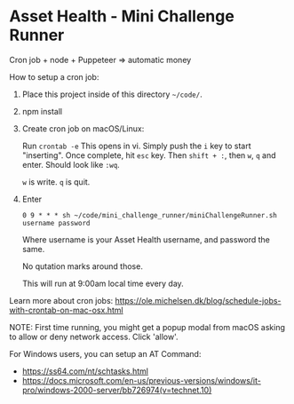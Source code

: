 # Asset Health - Mini Challenge Runner

Cron job + node + Puppeteer => automatic money

How to setup a cron job:

1. Place this project inside of this directory `~/code/`.

2. npm install

3. Create cron job on macOS/Linux:
    
    Run `crontab -e`
    This opens in vi. Simply push the `i` key to start "inserting". Once complete, hit `esc` key. Then `shift + :`, then `w`, `q` and enter. Should look like `:wq`. 
    
    `w` is write. `q` is quit.

4. Enter

    `0 9 * * * sh ~/code/mini_challenge_runner/miniChallengeRunner.sh username password`
    
    Where username is your Asset Health username, and password the same.
    
    No qutation marks around those.

    This will run at 9:00am local time every day.

Learn more about cron jobs:
https://ole.michelsen.dk/blog/schedule-jobs-with-crontab-on-mac-osx.html

NOTE: First time running, you might get a popup modal from macOS asking to allow or deny network access. Click 'allow'.

For Windows users, you can setup an AT Command:
- https://ss64.com/nt/schtasks.html
- https://docs.microsoft.com/en-us/previous-versions/windows/it-pro/windows-2000-server/bb726974(v=technet.10)